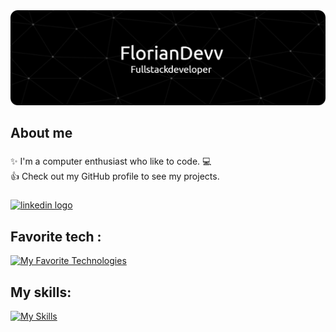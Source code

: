 <div align="center">
  <img src="/images/github-header-image.png"  />
</div>

###

<h2 align="left">About me</h2>

###

<p align="left">✨ I'm a computer enthusiast who like to code. 💻<br>👍 Check out my GitHub profile to see my projects.</p>

###

<div align="left">
  <a href="https://www.linkedin.com/in/florian-pichon-dev/" target="_blank">
    <img src="https://img.shields.io/static/v1?message=LinkedIn&logo=linkedin&label=&color=0077B5&logoColor=white&labelColor=&style=for-the-badge" height="40" alt="linkedin logo"  />
  </a>
</div>

###

<h2 align="left">Favorite tech :</h2>

[![My Favorite Technologies](https://skillicons.dev/icons?i=react,next,swift,typescript,nest,tailwind,shad)](https://skillicons.dev)

<h2 align="left">My skills:</h2>

[![My Skills](https://skillicons.dev/icons?i=html,css,js,ts,react,next,nest,vue,cs,dotnet,java,tailwindcss,php,docker,python,symfony,laravel,postgres,swift,kotlin,flutter)](https://skillicons.dev)
